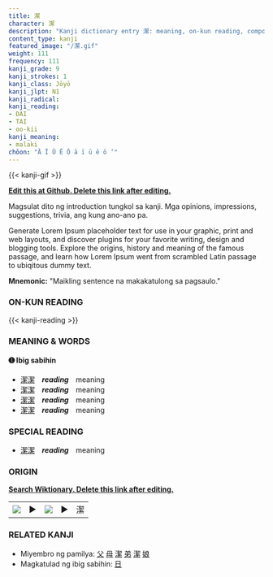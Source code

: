 ```yaml
---
title: 潔
character: 潔
description: "Kanji dictionary entry 潔: meaning, on-kun reading, compounds, origin, related kanji"
content_type: kanji
featured_image: "/潔.gif"
weight: 111
frequency: 111
kanji_grade: 9
kanji_strokes: 1
kanji_class: Jōyō
kanji_jlpt: N1
kanji_radical: 
kanji_reading: 
- DAI
- TAI
- oo-kii
kanji_meaning:
- malaki
chōon: "Ā Ī Ū Ē Ō ā ī ū ē ō ’"
---
```

[//]: # (Don't edit the line below. Kanji animated GIF code is automatically generated.)
{{< kanji-gif >}}

[//]: # (Edit below this line.)

**[Edit this at Github. Delete this link after editing.](https://github.com/tim0g/tim/tree/main/content/kanji/潔/index.md)**

Magsulat dito ng introduction tungkol sa kanji. Mga opinions, impressions, suggestions, trivia, ang kung ano-ano pa.

Generate Lorem Ipsum placeholder text for use in your graphic, print and web layouts, and discover plugins for your favorite writing, design and blogging tools. Explore the origins, history and meaning of the famous passage, and learn how Lorem Ipsum went from scrambled Latin passage to ubiqitous dummy text.
 
**Mnemonic:** "Maikling sentence na makakatulong sa pagsaulo."

### ON-KUN READING

[//]: # (Don't edit the line below. ON-KUN READING code is automatically generated.)
{{< kanji-reading >}}

### MEANING & WORDS

#### ➊ **Ibig sabihin**
  - [潔](../潔)[潔](../潔)　***reading***　meaning
  - [潔](../潔)[潔](../潔)　***reading***　meaning
  - [潔](../潔)[潔](../潔)　***reading***　meaning
  - [潔](../潔)[潔](../潔)　***reading***　meaning

### SPECIAL READING
  - [潔](../潔)[潔](../潔)　***reading***　meaning

### ORIGIN

**[Search Wiktionary. Delete this link after editing.](https://wiktionary.org/wiki/潔)**
<table class="kanji-table"><tr><td>
<img src="60px-潔-bronze.svg.png">
</td><td>▶</td><td>
<img src="60px-潔-oracle.svg.png">
</td><td>▶</td>
<td class="kanji-origin">潔</td>
</tr></table>

### RELATED KANJI
- Miyembro ng pamilya: [父](../父) [母](../母) [潔](../潔) [弟](../弟) [潔](../潔) [娘](../娘)
- Magkatulad ng ibig sabihin: [日](../日)
